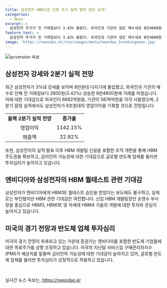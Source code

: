 ```yaml
---
title: 삼성전자 HBM으로 인한 주가 들썩 발목 잡던 날개!
categories:
  - News
excerpt: >
  삼성전자 주가가 전 거래일보다 3.42% 올랐다. 외국인과 기관의 많은 매수세로 8만4600원에 거래를 마쳤는데, HBM3E 테스트 부인에도 관련 조직 개편으로 여전한 기대감이 이어졌다. 5일 2분기 실적 발표를 앞두고, 증권가는 8조원대의 영업이익을 예상하고 있으며, 금리인하 기대감으로 반도체 업체 투자심리가 커지고 있다. 삼성전자의 HBM3E 테스트 통과 결과에 따른 수익성 개선에 대한 기대가 높아지고 있다.
feature_text: >
  삼성전자 주가가 전 거래일보다 3.42% 올랐다. 외국인과 기관의 많은 매수세로 8만4600원에 거래를 마쳤는데, HBM3E 테스트 부인에도 관련 조직 개편으로 여전한 기대감이 이어졌다. 5일 2분기 실적 발표를 앞두고, 증권가는 8조원대의 영업이익을 예상하고 있으며, 금리인하 기대감으로 반도체 업체 투자심리가 커지고 있다. 삼성전자의 HBM3E 테스트 통과 결과에 따른 수익성 개선에 대한 기대가 높아지고 있다.
image: 'https://newsdao.kr/res/images/meta/newsdao_breakingnews.jpg'
---
```


<p><img src="https://newsdao.kr/res/images/meta/newsdao_breakingnews.jpg" alt="pcversion 속보" /></p>

<h2 data-ke-size="size26">삼성전자 강세와 2분기 실적 전망</h2>

<p data-ke-size="size16">최근 삼성전자가 3%대 강세를 보이며 8만원대 다지기에 돌입했고, 외국인과 기관의 매수로 인해 전 거래일보다 2800원(3.42%) 상승한 8만4600원에 거래를 마쳤습니다. 이에 대한 기대감으로 외국인이 6682억원을, 기관이 5876억원을 각각 사들였으며, 2분기 잠정 실적에서도 삼성전자가 8조원대의 영업이익을 기록할 것으로 전망됩니다.</p>

<table>
  <tr>
    <td style="text-align: center; height: 17px;"><b>올해 2분기 실적 전망</b></td>
    <td style="text-align: center; height: 17px;"><b>증가율</b></td>
  </tr>
  <tr>
    <td style="text-align: center; height: 17px;">영업이익</td>
    <td style="text-align: center; height: 17px;">1142.15%</td>
  </tr>
  <tr>
    <td style="text-align: center; height: 17px;">매출액</td>
    <td style="text-align: center; height: 17px;">22.92%</td>
  </tr>
</table>

<p data-ke-size="size16">또한, 삼성전자의 실적 발표 이후 HBM 개발팀 신설을 포함한 조직 개편을 통해 HBM 주도권을 확보하고, 금리인하 가능성에 대한 기대감으로 글로벌 반도체 업체를 둘러싼 투자심리가 높아지고 있습니다.</p>

<h2 data-ke-size="size26">엔비디아와 삼성전자의 HBM 퀄테스트 관련 기대감</h2>

<p data-ke-size="size16">삼성전자가 엔비디아에게 HBM3E 퀄테스트 승인을 받았다는 보도에도 불구하고, 실제로는 부인됐지만 HBM 관련 기대감은 여전합니다. 신임 HBM 개발팀장인 손영수 부사장을 중심으로 HBM3, HBM3E 및 차세대 HBM4 기술의 개발에 대한 투자와 관심이 높아지고 있습니다.</p>

<h2 data-ke-size="size26">미국의 경기 전망과 반도체 업체 투자심리</h2>

<p data-ke-size="size16">미국의 경기 전망이 위축되고 있는 가운데 증권가는 엔비디아를 포함한 반도체 기업들에 대한 목표주가를 상향 조정하고 있습니다. 미국의 지난달 서비스업 구매관리자지수(PMI)가 예상치를 밑돌며 금리인하 가능성에 대한 기대감이 높아지고 있어, 글로벌 반도체 업체를 둘러싼 투자심리가 긍정적으로 작용하고 있습니다.</p>

<p data-ke-size="size16">&nbsp;</p>
실시간 뉴스 속보는, <a href="https://newsdao.kr" rel="dofollow">https://newsdao.kr</a>


